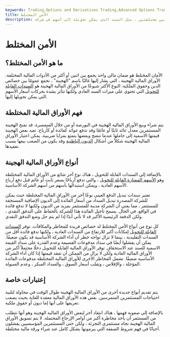 ```yaml
---
keywords: Trading,Options and Derivatives Trading,Advanced Options Trading Concepts,Options and Derivatives,Advanced Concepts
title: الأمن المختلط
description: الأوراق المالية المختلطة هي أصل يحتوي على ميزات لأداتين ماليتين مختلفتين ، مثل السند الذي يمكن تحويله إلى أسهم في شركة.
---
```


# الأمن المختلط
## ما هو الأمن المختلط؟

الأمان المختلط هو ضمان مالي واحد يجمع بين اثنين أو أكثر من الأدوات المالية المختلفة. الأوراق المالية الهجينة ، التي يشار إليها غالبًا باسم "الهجينة" ، تجمع عمومًا بين خصائص الدين وحقوق الملكية. النوع الأكثر شيوعًا من الأوراق المالية الهجينة هو [السندات القابلة للتحويل](/convertiblebond) التي تحتوي على ميزات السند العادي ولكنها تتأثر بشدة بحركات أسعار الأسهم التي يمكن تحويلها إليها.

## فهم الأوراق المالية المختلطة

يتم شراء وبيع الأوراق المالية الهجينة في البورصة أو من خلال السمسرة. قد تمنح الهجينة المستثمرين معدل عائد ثابتًا أو عائمًا وقد تدفع عوائد كفائدة أو كأرباح. تعيد بعض الهجينة قيمتها الاسمية إلى حاملها عندما تنضج وبعضها يتمتع بمزايا ضريبية. يمكن اعتبار الأوراق المالية الهجينة شكلاً من أشكال [الديون الباطنية](/esoteric-debt) وقد يكون من الصعب بيعها بسبب تعقيدها.

## أنواع الأوراق المالية الهجينة

بالإضافة إلى السندات القابلة للتحويل ، هناك نوع آخر شائع من الأوراق المالية المختلطة وهو [الأسهم الممتازة القابلة للتحويل](/preference-shares) ، والتي تدفع أرباحًا بسعر ثابت أو عائم قبل دفع أرباح الأسهم العادية ، ويمكن استبدالها بأسهم من أسهم الشركة الأساسية.

تعتبر سندات تبديل الدفع العيني نوعًا آخر من الأوراق المالية المختلطة حيث يمكن للشركة المصدرة تبديل السداد من أسعار الفائدة إلى الديون الإضافية المستحقة للمستثمر ، مما يعني أن الشركة مدينة للمستثمر بمزيد من الديون ولكنها لا تدفع فائدة في الواقع. في الحال. يسمح تأجيل الفائدة هذا للشركة بالحفاظ على التدفق النقدي ، ولكن الدفعة الرئيسية الأكبر قد لا تأتي أبدًا إذا لم يتم حل وضع التدفق النقدي.

كل نوع من أنواع الأمن المختلط له خصائص فريدة للمخاطر والمكافآت. توفر [السندات القابلة للتحويل](/convertiblebond) إمكانات أكبر للارتفاع من السندات العادية ، ولكنها تدفع فائدة أقل من السندات التقليدية ، بينما لا تزال تواجه خطر أن أداء الشركة الأساسية قد يكون ضعيفًا. يمكن أن يفشلوا أيضًا في سداد مدفوعات القسيمة وعدم القدرة على سداد القيمة الاسمية للسند عند الاستحقاق. توفر الأوراق المالية القابلة للتحويل دخلًا محتملاً أكبر من الأوراق المالية العادية ولكن لا يزال من الممكن أن تفقد قيمتها إذا كان أداء الشركة الأساسية ضعيفًا. تشمل المخاطر الأخرى للأوراق المالية المختلطة مدفوعات الفائدة المؤجلة ، والإفلاس ، وتقلب أسعار السوق ، والسداد المبكر ، وعدم السيولة.

## إعتبارات خاصة

يتم تقديم أنواع جديدة أخرى من الأوراق المالية الهجينة طوال الوقت في محاولة لتلبية احتياجات المستثمرين المتمرسين. بعض هذه الأوراق المالية معقدة للغاية بحيث يصعب تعريفها على أنها إما ديون أو حقوق ملكية.

بالإضافة إلى صعوبة فهمها ، هناك انتقاد آخر لبعض الأوراق المالية الهجينة وهو أنها تتطلب من المستثمر أن يأخذ مخاطرة أكبر من أوامر الإرجاع المحتملة. لا يتم تسويق الأوراق المالية الهجينة تجاه مستثمري التجزئة ، ولكن حتى المستثمرين المؤسسيين يفشلون أحيانًا في فهم شروط الصفقة التي يبرمونها بشكل كامل عند شراء ورقة مالية مختلطة.


